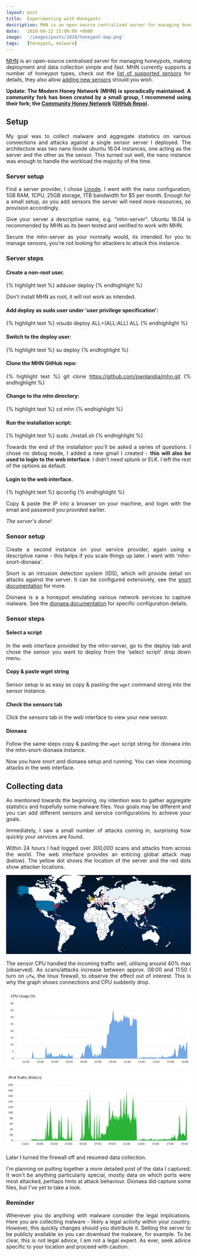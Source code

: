 ```yaml
---
layout: post
title:  Experimenting with Honeypots
description: MHN is an open-source centralized server for managing honeypots, making deployment and data collection simple and fast. My goal was to collect malware and aggregate statistics....
date:   2020-04-22 15:00:00 +0000
image:  '/images/posts/2020/honeypot-map.png'
tags:   [honeypot, malware]
---
```


<style>p { text-align: justify; }</style>

[MHN](https://github.com/pwnlandia/mhn) is an open-source centralised server for managing honeypots, making deployment and data collection simple and fast. MHN currently supports a number of honeypot types, check out the [list of supported sensors](https://github.com/pwnlandia/mhn/wiki/List-of-Supported-Sensors) for details, they also allow [adding new sensors](https://github.com/pwnlandia/mhn/wiki/Add-Support-for-New-Sensors-to-the-MHN) should you wish.

**Update: The Modern Honey Network (MHN) is sporadically maintained. A community fork has been created by a small group, I recommend using their fork; the [Community Honey Network](https://communityhoneynetwork.readthedocs.io/en/stable) ([GitHub Repo](https://github.com/CommunityHoneyNetwork/CHN-Server)).**

## Setup

My goal was to collect malware and aggregate statistics on various connections and attacks against a single sensor server I deployed. The architecture was two nano linode ubuntu 16.04 instances, one acting as the server and the other as the sensor. This turned out well, the nano instance was enough to handle the workload the majority of the time.

### Server setup

Find a server provider, I chose [Linode](https://www.linode.com/). I went with the nano configuration; 1GB RAM, 1CPU, 25GB storage, 1TB bandwidth for $5 per month. Enough for a small setup, as you add sensors the server will need more resources, so provision accordingly.

Give your server a descriptive name, e.g. "mhn-server". Ubuntu 16.04 is recommended by MHN as its been tested and verified to work with MHN.

Secure the mhn-server as your normally would, its intended for you to manage sensors, you're not looking for attackers to attack this instance.

### Server steps

#### Create a non-root user.

{% highlight text %}
adduser deploy
{% endhighlight %}

Don't install MHN as root, it will not work as intended.

#### Add deploy as sudo user under 'user privilege specification':

{% highlight text %}
visudo
deploy ALL=(ALL:ALL) ALL
{% endhighlight %}

#### Switch to the deploy user:

{% highlight text %}
su deploy
{% endhighlight %}

#### Clone the MHN GitHub repo:

{% highlight text %}
git clone https://github.com/pwnlandia/mhn.git
{% endhighlight %}

#### Change to the mhn directory:

{% highlight text %}
cd mhn
{% endhighlight %}

#### Run the installation script:

{% highlight text %}
sudo ./install.sh
{% endhighlight %}

Towards the end of the installation you'll be asked a series of questions. I chose no debug mode, I added a new gmail I created - **this will also be used to login to the web interface**. I didn't need splunk or ELK. I left the rest of the options as default.

#### Login to the web interface.

{% highlight text %}
ipconfig
{% endhighlight %}

Copy & paste the IP into a browser on your machine, and login with the email and password you provided earlier.

_The server's done!_

### Sensor setup

Create a second instance on your service provider, again using a descriptive name - this helps if you scale things up later. I went with 'mhn-snort-dionaea'.

Snort is an intrusion detection system (IDS), which will provide detail on attacks against the server. It can be configured extensively, see the [snort documentation](https://www.snort.org/documents) for more.

Dionaea is a a honeypot emulating various network services to capture malware. See the [dionaea documentation](https://dionaea.readthedocs.io/en/latest/) for specific configuration details.

### Sensor steps

#### Select a script

In the web interface provided by the mhn-server, go to the deploy tab and chose the sensor you want to deploy from the 'select script' drop down menu.

#### Copy & paste wget string

Sensor setup is as easy as copy & pasting the `wget` command string into the sensor instance.

#### Check the sensors tab

Click the sensors tab in the web interface to view your new sensor.

#### Dionaea

Follow the same steps copy & pasting the `wget` script string for dionaea into the mhn-snort-dionaea instance.

Now you have snort and dionaea setup and running. You can view incoming attacks in the web interface.

## Collecting data

As mentioned towards the beginning, my intention was to gather aggregate statistics and hopefully some malware files. Your goals may be different and you can add different sensors and service configurations to achieve your goals.

Immediately, I saw a small number of attacks coming in, surprising how quickly your services are found.

Within 24 hours I had logged over _300,000_ scans and attacks from across the world. The web interface provides an enticing global attack map (below). The yellow dot shows the location of the server and the red dots show attacker locations.

![](/images/posts/2020/honeypot-map.png)

The sensor CPU handled the incoming traffic well, utilising around 40% max (observed). As scans/attacks increase between approx. 08:00 and 11:50 I turn on `ufw`, the linux firewall, to observe the effect out of interest. This is why the graph shows connections and CPU suddenly drop.

![](/images/posts/2020/cpuhoneypot.png)

![](/images/posts/2020/traffichoneypot.png)

Later I turned the firewall off and resumed data collection.

I'm planning on putting together a more detailed post of the data I captured. It won't be anything particularly special, mostly data on which ports were most attacked, perhaps hints at attack behaviour. Dionaea did capture some files, but I've yet to take a look.

### Reminder

Whenever you do anything with malware consider the legal implications. Here you are collecting malware - likely a legal activity within your country. However, this quickly changes should you distribute it. Setting the server to be publicly available so you can download the malware, for example. To be clear, this is not legal advice, I am not a legal expert. As ever, seek advice specific to your location and proceed with caution.
